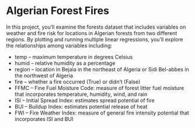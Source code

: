 # Algerian Forest Fires

<break>

<p>In this project, you’ll examine the forests dataset that includes variables on weather and fire risk for locations in Algerian forests from two different regions. By plotting and running multiple linear regressions, you’ll explore the relationships among variables including:

- temp – maximum temperature in degrees Celsius
- humid – relative humidity as a percentage
- region – location in Bejaia in the northeast of Algeria or Sidi Bel-abbes in the northwest of Algeria
- fire – whether a fire occurred (True) or didn’t (False)
- FFMC – Fine Fuel Moisture Code: measure of forest litter fuel moisture that incorporates temperature, humidity, wind, and rain
- ISI – Initial Spread Index: estimates spread potential of fire
- BUI – Buildup Index: estimates potential release of heat
- FWI – Fire Weather Index: measure of general fire intensity potential that incorporates ISI and BUI
</p>
